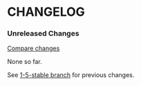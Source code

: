 # CHANGELOG

### Unreleased Changes

[Compare changes](https://github.com/codevise/pageflow-embedded-video/compare/1-5-stable...master)

None so far.

See
[1-5-stable branch](https://github.com/codevise/pageflow-embedded-video/blob/1-5-stable/CHANGELOG.md)
for previous changes.
